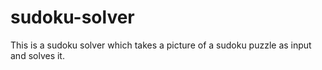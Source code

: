 # sudoku-solver
This is a sudoku solver which takes a picture of a sudoku puzzle as input and solves it.
